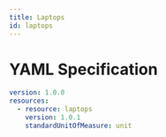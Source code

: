 ```yaml
---
title: Laptops
id: laptops
---
```




# YAML Specification

```yaml
version: 1.0.0
resources: 
  - resource: laptops
    version: 1.0.1
    standardUnitOfMeasure: unit
```



